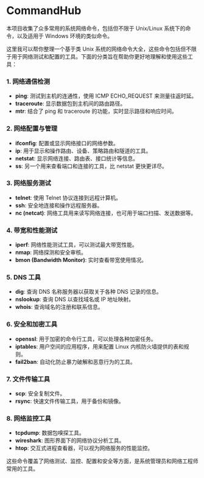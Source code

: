 # CommandHub

本项目收集了众多常用的系统网络命令，包括但不限于 Unix/Linux 系统下的命令，以及适用于 Windows 环境的类似命令。

这里我可以帮你整理一个基于类 Unix 系统的网络命令大全，这些命令包括但不限于用于网络测试和配置的工具。下面的分类旨在帮助你更好地理解和使用这些工具：

### 1. 网络通信检测
- **ping**: 测试到主机的连通性，使用 ICMP ECHO_REQUEST 来测量往返时延。
- **traceroute**: 显示数据包到主机间的路由路径。
- **mtr**: 结合了 ping 和 traceroute 的功能，实时显示路径和响应时间。

### 2. 网络配置与管理
- **ifconfig**: 配置或显示网络接口的网络参数。
- **ip**: 用于显示和操作路由、设备、策略路由和隧道的工具。
- **netstat**: 显示网络连接、路由表、接口统计等信息。
- **ss**: 另一个用来查看端口和连接的工具，比 netstat 更快更详尽。

### 3. 网络服务测试
- **telnet**: 使用 Telnet 协议连接到远程计算机。
- **ssh**: 安全地连接和操作远程服务器。
- **nc (netcat)**: 网络工具用来读写网络连接，也可用于端口扫描、发送数据等。

### 4. 带宽和性能测试
- **iperf**: 网络性能测试工具，可以测试最大带宽性能。
- **nmap**: 网络探测和安全审核。
- **bmon (Bandwidth Monitor)**: 实时查看带宽使用情况。

### 5. DNS 工具
- **dig**: 查询 DNS 名称服务器以获取关于各种 DNS 记录的信息。
- **nslookup**: 查询 DNS 以查找域名或 IP 地址映射。
- **whois**: 查询域名的注册和联系信息。

### 6. 安全和加密工具
- **openssl**: 用于加密的命令行工具，可以处理各种加密任务。
- **iptables**: 用户空间的应用程序，用来配置 Linux 内核防火墙提供的表和规则。
- **fail2ban**: 自动化防止暴力破解和恶意行为的工具。

### 7. 文件传输工具
- **scp**: 安全复制文件。
- **rsync**: 快速文件传输工具，用于备份和镜像。

### 8. 网络监控工具
- **tcpdump**: 数据包嗅探工具。
- **wireshark**: 图形界面下的网络协议分析工具。
- **htop**: 交互式进程查看器，可以视为网络服务的性能监控。

这些命令覆盖了网络测试、监控、配置和安全等方面，是系统管理员和网络工程师常用的工具。